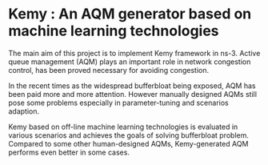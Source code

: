 # Kemy : An AQM generator based on machine learning technologies

The main aim of this project is to implement Kemy framework in ns-3. Active queue management (AQM) plays an important role in network congestion control, has been proved necessary for avoiding congestion. 

In the recent times as the widespread bufferbloat being exposed, AQM has been paid more and more attention. However manually designed AQMs still pose some problems especially in parameter-tuning and scenarios adaption.

Kemy based on off-line machine learning technologies is evaluated in various scenarios and achieves the goals of solving bufferbloat problem. Compared to some other human-designed AQMs, Kemy-generated AQM performs even better in some cases.

